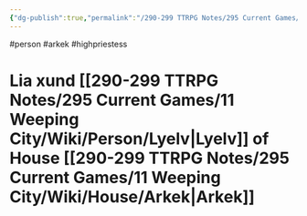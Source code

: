 ```yaml
---
{"dg-publish":true,"permalink":"/290-299 TTRPG Notes/295 Current Games/11 Weeping City/Wiki/Person/Lia/"}
---
```



#person #arkek #highpriestess 

# Lia xund [[290-299 TTRPG Notes/295 Current Games/11 Weeping City/Wiki/Person/Lyelv\|Lyelv]] of House [[290-299 TTRPG Notes/295 Current Games/11 Weeping City/Wiki/House/Arkek\|Arkek]]